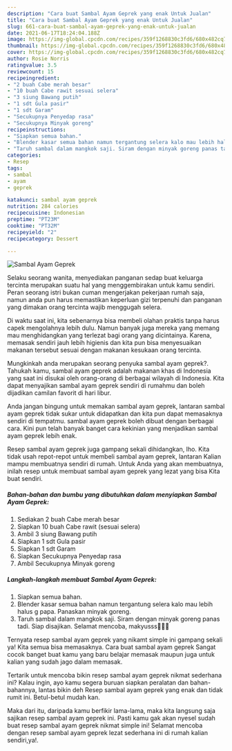```yaml
---
description: "Cara buat Sambal Ayam Geprek yang enak Untuk Jualan"
title: "Cara buat Sambal Ayam Geprek yang enak Untuk Jualan"
slug: 661-cara-buat-sambal-ayam-geprek-yang-enak-untuk-jualan
date: 2021-06-17T18:24:04.188Z
image: https://img-global.cpcdn.com/recipes/359f1268830c3fd6/680x482cq70/sambal-ayam-geprek-foto-resep-utama.jpg
thumbnail: https://img-global.cpcdn.com/recipes/359f1268830c3fd6/680x482cq70/sambal-ayam-geprek-foto-resep-utama.jpg
cover: https://img-global.cpcdn.com/recipes/359f1268830c3fd6/680x482cq70/sambal-ayam-geprek-foto-resep-utama.jpg
author: Rosie Norris
ratingvalue: 3.5
reviewcount: 15
recipeingredient:
- "2 buah Cabe merah besar"
- "10 buah Cabe rawit sesuai selera"
- "3 siung Bawang putih"
- "1 sdt Gula pasir"
- "1 sdt Garam"
- "Secukupnya Penyedap rasa"
- "Secukupnya Minyak goreng"
recipeinstructions:
- "Siapkan semua bahan."
- "Blender kasar semua bahan namun tergantung selera kalo mau lebih halus g papa. Panaskan minyak goreng."
- "Taruh sambal dalam mangkok saji. Siram dengan minyak goreng panas tadi. Siap disajikan. Selamat mencoba, makyusss🥰🥰🥰"
categories:
- Resep
tags:
- sambal
- ayam
- geprek

katakunci: sambal ayam geprek 
nutrition: 284 calories
recipecuisine: Indonesian
preptime: "PT23M"
cooktime: "PT32M"
recipeyield: "2"
recipecategory: Dessert

---
```



![Sambal Ayam Geprek](https://img-global.cpcdn.com/recipes/359f1268830c3fd6/680x482cq70/sambal-ayam-geprek-foto-resep-utama.jpg)

Selaku seorang wanita, menyediakan panganan sedap buat keluarga tercinta merupakan suatu hal yang menggembirakan untuk kamu sendiri. Peran seorang istri bukan cuman mengerjakan pekerjaan rumah saja, namun anda pun harus memastikan keperluan gizi terpenuhi dan panganan yang dimakan orang tercinta wajib menggugah selera.

Di waktu  saat ini, kita sebenarnya bisa membeli olahan praktis tanpa harus capek mengolahnya lebih dulu. Namun banyak juga mereka yang memang mau menghidangkan yang terlezat bagi orang yang dicintainya. Karena, memasak sendiri jauh lebih higienis dan kita pun bisa menyesuaikan makanan tersebut sesuai dengan makanan kesukaan orang tercinta. 



Mungkinkah anda merupakan seorang penyuka sambal ayam geprek?. Tahukah kamu, sambal ayam geprek adalah makanan khas di Indonesia yang saat ini disukai oleh orang-orang di berbagai wilayah di Indonesia. Kita dapat menyajikan sambal ayam geprek sendiri di rumahmu dan boleh dijadikan camilan favorit di hari libur.

Anda jangan bingung untuk memakan sambal ayam geprek, lantaran sambal ayam geprek tidak sukar untuk didapatkan dan kita pun dapat memasaknya sendiri di tempatmu. sambal ayam geprek boleh dibuat dengan berbagai cara. Kini pun telah banyak banget cara kekinian yang menjadikan sambal ayam geprek lebih enak.

Resep sambal ayam geprek juga gampang sekali dihidangkan, lho. Kita tidak usah repot-repot untuk membeli sambal ayam geprek, lantaran Kalian mampu membuatnya sendiri di rumah. Untuk Anda yang akan membuatnya, inilah resep untuk membuat sambal ayam geprek yang lezat yang bisa Kita buat sendiri.

<!--inarticleads1-->

##### Bahan-bahan dan bumbu yang dibutuhkan dalam menyiapkan Sambal Ayam Geprek:

1. Sediakan 2 buah Cabe merah besar
1. Siapkan 10 buah Cabe rawit (sesuai selera)
1. Ambil 3 siung Bawang putih
1. Siapkan 1 sdt Gula pasir
1. Siapkan 1 sdt Garam
1. Siapkan Secukupnya Penyedap rasa
1. Ambil Secukupnya Minyak goreng




<!--inarticleads2-->

##### Langkah-langkah membuat Sambal Ayam Geprek:

1. Siapkan semua bahan.
1. Blender kasar semua bahan namun tergantung selera kalo mau lebih halus g papa. Panaskan minyak goreng.
1. Taruh sambal dalam mangkok saji. Siram dengan minyak goreng panas tadi. Siap disajikan. Selamat mencoba, makyusss🥰🥰🥰




Ternyata resep sambal ayam geprek yang nikamt simple ini gampang sekali ya! Kita semua bisa memasaknya. Cara buat sambal ayam geprek Sangat cocok banget buat kamu yang baru belajar memasak maupun juga untuk kalian yang sudah jago dalam memasak.

Tertarik untuk mencoba bikin resep sambal ayam geprek nikmat sederhana ini? Kalau ingin, ayo kamu segera buruan siapkan peralatan dan bahan-bahannya, lantas bikin deh Resep sambal ayam geprek yang enak dan tidak rumit ini. Betul-betul mudah kan. 

Maka dari itu, daripada kamu berfikir lama-lama, maka kita langsung saja sajikan resep sambal ayam geprek ini. Pasti kamu gak akan nyesel sudah buat resep sambal ayam geprek nikmat simple ini! Selamat mencoba dengan resep sambal ayam geprek lezat sederhana ini di rumah kalian sendiri,ya!.

